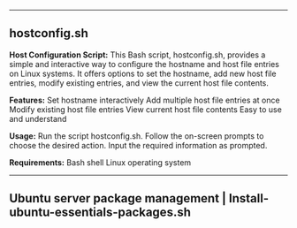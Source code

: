 -------------------------------------------------------------------------------------------------------------------------------------------------------
hostconfig.sh
--------------------------------------------------------------------------------------------------------------------------------------------------------
**Host Configuration Script:**
This Bash script, hostconfig.sh, provides a simple and interactive way to configure the hostname and host file entries on Linux systems. 
It offers options to set the hostname, add new host file entries, modify existing entries, and view the current host file contents.

**Features:**
Set hostname interactively
Add multiple host file entries at once
Modify existing host file entries
View current host file contents
Easy to use and understand

**Usage:**
Run the script hostconfig.sh.
Follow the on-screen prompts to choose the desired action.
Input the required information as prompted.

**Requirements:**
Bash shell
Linux operating system


-------------------------------------------------------------------------------------------------------------------------------------------------------
Ubuntu server package management | Install-ubuntu-essentials-packages.sh
-------------------------------------------------------------------------------------------------------------------------------------------------------
